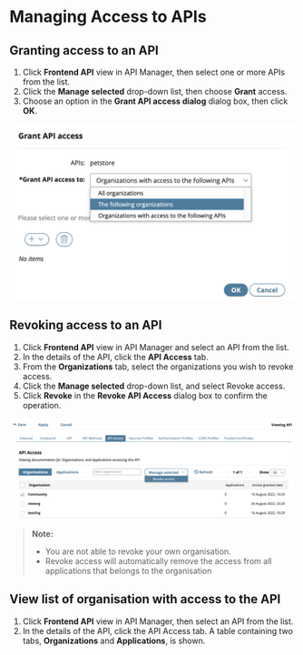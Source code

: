 # Managing Access to APIs

## Granting access to an API

1. Click **Frontend API** view in API Manager, then select one or more APIs from the list.
2. Click the **Manage selected** drop-down list, then choose **Grant** access.
3. Choose an option in the **Grant API access dialog** dialog box, then click **OK**.

![manage-access-to-apis](./_assets/manage-access-to-apis/manage-access-to-apis.jpg)

## Revoking access to an API

1. Click **Frontend API** view in API Manager and select an API from the list.
2. In the details of the API, click the **API Access** tab.
3. From the **Organizations** tab, select the organizations you wish to revoke access.
4. Click the **Manage selected** drop-down list, and select Revoke access.
5. Click **Revoke** in the **Revoke API Access** dialog box to confirm the operation.

![revoke-access](./_assets/manage-access-to-apis/revoke-access.jpg)

> **Note:**
>
> - You are not able to revoke your own organisation.
> - Revoke access will automatically remove the access from all applications that belongs to the organisation

## View list of organisation with access to the API

1. Click **Frontend API** view in API Manager, then select an API from the list.
2. In the details of the API, click the API Access tab. A table containing two tabs, **Organizations** and **Applications**, is shown.

